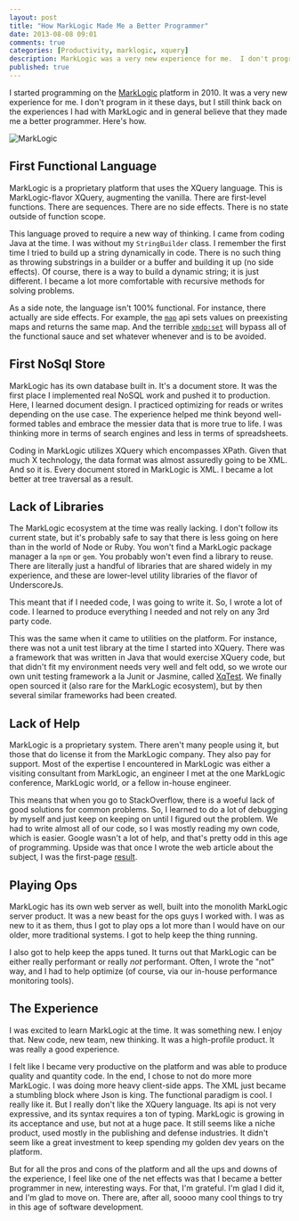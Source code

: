 ```yaml
---
layout: post
title: "How MarkLogic Made Me a Better Programmer"
date: 2013-08-08 09:01
comments: true
categories: [Productivity, marklogic, xquery]
description: MarkLogic was a very new experience for me.  I don't program in it these days, but it helped me become a better programmer.
published: true
---
```


I started programming on the [MarkLogic](http://www.marklogic.com/) platform in 2010.  It was a very new experience for me.  I don't program in it these days, but I still think back on the experiences I had with MarkLogic and in general believe that they made me a better programmer.  Here's how.

![MarkLogic](http://i.imgur.com/32OKIUH.png)

<!--more-->

## First Functional Language
MarkLogic is a proprietary platform that uses the XQuery language.  This is MarkLogic-flavor XQuery, augmenting the vanilla.  There are first-level functions.  There are sequences.  There are no side effects.  There is no state outside of function scope.

This language proved to require a new way of thinking.  I came from coding Java at the time.  I was without my `StringBuilder` class.  I remember the first time I tried to build up a string dynamically in code.  There is no such thing as throwing substrings in a builder or a buffer and building it up (no side effects).  Of course, there is a way to build a dynamic string; it is just different.  I became a lot more comfortable with recursive methods for solving problems.

As a side note, the language isn't 100% functional.  For instance, there actually are side effects.  For example, the [`map`](https://docs.marklogic.com/map) api sets values on preexisting maps and returns the same map.  And the terrible [`xmdp:set`](https://docs.marklogic.com/xdmp:set) will bypass all of the functional sauce and set whatever whenever and is to be avoided.

## First NoSql Store
MarkLogic has its own database built in.  It's a document store.  It was the first place I implemented real NoSQL work and pushed it to production.  Here, I learned document design.  I practiced optimizing for reads or writes depending on the use case.  The experience helped me think beyond well-formed tables and embrace the messier data that is more true to life.  I was thinking more in terms of search engines and less in terms of spreadsheets.

Coding in MarkLogic utilizes XQuery which encompasses XPath.  Given that much X technology, the data format was almost assuredly going to be XML.  And so it is.  Every document stored in MarkLogic is XML.  I became a lot better at tree traversal as a result.

## Lack of Libraries
The MarkLogic ecosystem at the time was really lacking.  I don't follow its current state, but it's probably safe to say that there is less going on here than in the world of Node or Ruby.  You won't find a MarkLogic package manager a la `npm` or `gem`.  You probably won't even find a library to reuse.  There are literally just a handful of libraries that are shared widely in my experience, and these are lower-level utility libraries of the flavor of UnderscoreJs.

This meant that if I needed code, I was going to write it.  So, I wrote a lot of code.  I learned to produce everything I needed and not rely on any 3rd party code.

This was the same when it came to utilities on the platform.  For instance, there was not a unit test library at the time I started into XQuery.  There was a framework that was written in Java that would exercise XQuery code, but that didn't fit my environment needs very well and felt odd, so we wrote our own unit testing framework a la Junit or Jasmine, called [XqTest](https://github.com/irinc/xqtest).  We finally open sourced it (also rare for the MarkLogic ecosystem), but by then several similar frameworks had been created.

## Lack of Help
MarkLogic is a proprietary system.  There aren't many people using it, but those that do license it from the MarkLogic company.  They also pay for support.  Most of the expertise I encountered in MarkLogic was either a visiting consultant from MarkLogic, an engineer I met at the one MarkLogic conference, MarkLogic world, or a fellow in-house engineer.

This means that when you go to StackOverflow, there is a woeful lack of good solutions for common problems.  So, I learned to do a lot of debugging by myself and just keep on keeping on until I figured out the problem.  We had to write almost all of our code, so I was mostly reading my own code, which is easier.  Google wasn't a lot of help, and that's pretty odd in this age of programming.  Upside was that once I wrote the web article about the subject, I was the first-page [result](http://rockycode.com/blog/tech/marklogic/).

## Playing Ops
MarkLogic has its own web server as well, built into the monolith MarkLogic server product.  It was a new beast for the ops guys I worked with.  I was as new to it as them, thus I got to play ops a lot more than I would have on our older, more traditional systems.  I got to help keep the thing running.

I also got to help keep the apps tuned.  It turns out that MarkLogic can be either really performant or really *not* performant.  Often, I wrote the "not" way, and I had to help optimize (of course, via our in-house performance monitoring tools).

## The Experience
I was excited to learn MarkLogic at the time.  It was something new.  I enjoy that.  New code, new team, new thinking.  It was a high-profile product.  It was really a good experience.

I felt like I became very productive on the platform and was able to produce quality and quantity code.  In the end, I chose to not do more more MarkLogic.  I was doing more heavy client-side apps.  The XML just became a stumbling block where Json is king.  The functional paradigm is cool.  I really like it.  But I really don't like the XQuery language.  Its api is not very expressive, and its syntax requires a ton of typing.  MarkLogic is growing in its acceptance and use, but not at a huge pace.  It still seems like a niche product, used mostly in the publishing and defense industries.  It didn't seem like a great investment to keep spending my golden dev years on the platform.

 But for all the pros and cons of the platform and all the ups and downs of the experience, I feel like one of the net effects was that I became a better programmer in new, interesting ways.  For that, I'm grateful.  I'm glad I did it, and I'm glad to move on.  There are, after all, soooo many cool things to try in this age of software development.
